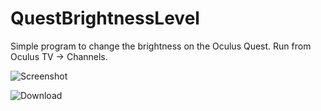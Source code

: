 # QuestBrightnessLevel
Simple program to change the brightness on the Oculus Quest.
Run from Oculus TV -> Channels.

![Screenshot](https://user-images.githubusercontent.com/49798196/88319554-fd469700-cd24-11ea-87bc-0be4a94908b8.png)

![Download](https://github.com/rgstoian/QuestBrightnessLevel/releases)
